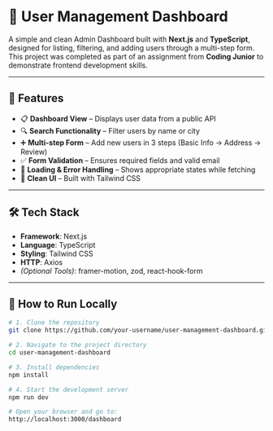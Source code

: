 # 🚀 User Management Dashboard

A simple and clean Admin Dashboard built with **Next.js** and **TypeScript**, designed for listing, filtering, and adding users through a multi-step form.  
This project was completed as part of an assignment from **Coding Junior** to demonstrate frontend development skills.

---

## 📌 Features

- 📋 **Dashboard View** – Displays user data from a public API
- 🔍 **Search Functionality** – Filter users by name or city
- ➕ **Multi-step Form** – Add new users in 3 steps (Basic Info → Address → Review)
- ✅ **Form Validation** – Ensures required fields and valid email
- 🔄 **Loading & Error Handling** – Shows appropriate states while fetching
- 🎨 **Clean UI** – Built with Tailwind CSS

---

## 🛠 Tech Stack

- **Framework**: Next.js
- **Language**: TypeScript
- **Styling**: Tailwind CSS
- **HTTP**: Axios
- *(Optional Tools)*: framer-motion, zod, react-hook-form

---

## 🧪 How to Run Locally

```bash
# 1. Clone the repository
git clone https://github.com/your-username/user-management-dashboard.git

# 2. Navigate to the project directory
cd user-management-dashboard

# 3. Install dependencies
npm install

# 4. Start the development server
npm run dev

# Open your browser and go to:
http://localhost:3000/dashboard
